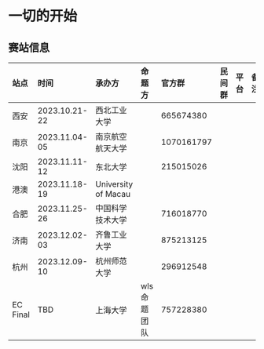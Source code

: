 # 一切的开始

## 赛站信息

| 站点     | 时间          | 承办方              | 命题方       | 官方群     | 民间群 | 平台 | 备注 |
| :------- | :------------ | :------------------ | :----------- | :--------- | :----- | :--- | :--- |
| 西安     | 2023.10.21-22 | 西北工业大学        |              | 665674380  |        |      |      |
| 南京     | 2023.11.04-05 | 南京航空航天大学    |              | 1070161797 |        |      |      |
| 沈阳     | 2023.11.11-12 | 东北大学            |              | 215015026  |        |      |      |
| 港澳     | 2023.11.18-19 | University of Macau |              |            |        |      |      |
| 合肥     | 2023.11.25-26 | 中国科学技术大学    |              | 716018770  |        |      |      |
| 济南     | 2023.12.02-03 | 齐鲁工业大学        |              | 875213125  |        |      |      |
| 杭州     | 2023.12.09-10 | 杭州师范大学        |              | 296912548  |        |      |      |
| EC Final | TBD           | 上海大学            | wls 命题团队 | 757228380  |        |      |      |
